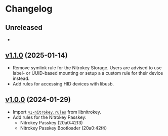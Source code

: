 # Changelog

## Unreleased

-

## [v1.1.0][] (2025-01-14)

[v1.1.0]: https://github.com/Nitrokey/nitrokey-udev-rules/releases/tag/v1.1.0

- Remove symlink rule for the Nitrokey Storage.  Users are advised to use
  label- or UUID-based mounting or setup a a custom rule for their device
  instead.
- Add rules for accessing HID devices with libusb.

## [v1.0.0][] (2024-01-29)

[v1.0.0]: https://github.com/Nitrokey/nitrokey-udev-rules/releases/tag/v1.0.0

- Import [`41-nitrokey.rules`][] from libnitrokey.
- Add rules for the Nitrokey Passkey:
  - Nitrokey Passkey (20a0:42f3)
  - Nitrokey Passkey Bootloader (20a0:42f4)

[`41-nitrokey.rules`]: https://github.com/Nitrokey/libnitrokey/blob/834937476cf3aa551ed5ab6e766e9dc522d35c36/data/41-nitrokey.rules
